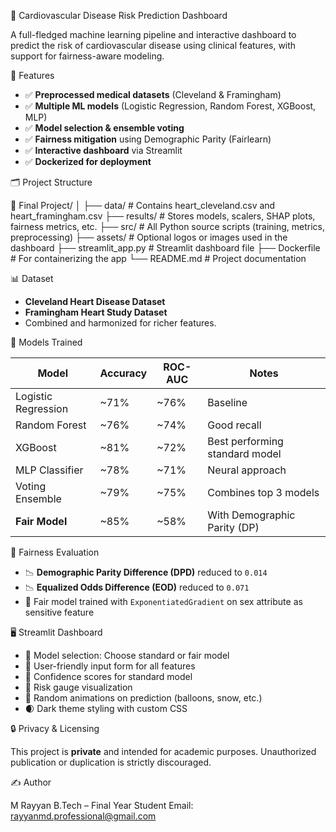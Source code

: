 💓 Cardiovascular Disease Risk Prediction Dashboard

A full-fledged machine learning pipeline and interactive dashboard to predict the risk of cardiovascular disease using clinical features, with support for fairness-aware modeling.


🚀 Features

* ✅ **Preprocessed medical datasets** (Cleveland & Framingham)
* ✅ **Multiple ML models** (Logistic Regression, Random Forest, XGBoost, MLP)
* ✅ **Model selection & ensemble voting**
* ✅ **Fairness mitigation** using Demographic Parity (Fairlearn)
* ✅ **Interactive dashboard** via Streamlit
* ✅ **Dockerized for deployment**


🗂️ Project Structure


📁 Final Project/
│
├── data/                   # Contains heart_cleveland.csv and heart_framingham.csv
├── results/                # Stores models, scalers, SHAP plots, fairness metrics, etc.
├── src/                    # All Python source scripts (training, metrics, preprocessing)
├── assets/                 # Optional logos or images used in the dashboard
├── streamlit_app.py        # Streamlit dashboard file
├── Dockerfile              # For containerizing the app
└── README.md               # Project documentation


📊 Dataset

* **Cleveland Heart Disease Dataset**
* **Framingham Heart Study Dataset**
* Combined and harmonized for richer features.


🧠 Models Trained

| Model               | Accuracy | ROC-AUC | Notes                          |
| ------------------- | -------- | ------- | ------------------------------ |
| Logistic Regression | \~71%    | \~76%   | Baseline                       |
| Random Forest       | \~76%    | \~74%   | Good recall                    |
| XGBoost             | \~81%    | \~72%   | Best performing standard model |
| MLP Classifier      | \~78%    | \~71%   | Neural approach                |
| Voting Ensemble     | \~79%    | \~75%   | Combines top 3 models          |
| **Fair Model**      | \~85%    | \~58%   | With Demographic Parity (DP)   |


🎯 Fairness Evaluation

* 📉 **Demographic Parity Difference (DPD)** reduced to `0.014`
* 📉 **Equalized Odds Difference (EOD)** reduced to `0.071`
* 📌 Fair model trained with `ExponentiatedGradient` on sex attribute as sensitive feature



🖥️ Streamlit Dashboard

* 📌 Model selection: Choose standard or fair model
* 📌 User-friendly input form for all features
* 📌 Confidence scores for standard model
* 📌 Risk gauge visualization
* 🎉 Random animations on prediction (balloons, snow, etc.)
* 🌒 Dark theme styling with custom CSS




🔒 Privacy & Licensing

This project is **private** and intended for academic purposes. Unauthorized publication or duplication is strictly discouraged.



✍️ Author

M Rayyan
B.Tech – Final Year Student
Email: rayyanmd.professional@gmail.com




